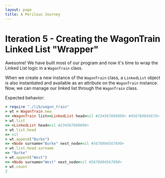 ```yaml
---
layout: page
title: A Perilous Journey
---
```


# Iteration 5 - Creating the WagonTrain Linked List "Wrapper"

Awesome! We have built most of our program and now it's time to wrap the Linked List logic in a `WagonTrain` class.

When we create a new instance of the `WagonTrain` class, a `LinkedList` object is also instantiated and available as an attribute on the `WagonTrain` instance. Now, we can manage our linked list through the `WagonTrain` class.

Expected behavior:

```ruby
> require "./lib/wagon_train"
> wt = WagonTrain.new
=> <WagonTrain list=<LinkedList head=nil #234567890890> #456789045678>
> wt.list
=> <LinkedList head=nil #234567890890>
> wt.list.head
=> nil
> wt.append("Burke")
=> <Node surname="Burke" next_node=nil #5678904567890>
> wt.list.head.surname
=> "Burke"
> wt.append("West")
=> <Node surname="West" next_node=nil #5678904567890>
> wt.count
2
```
